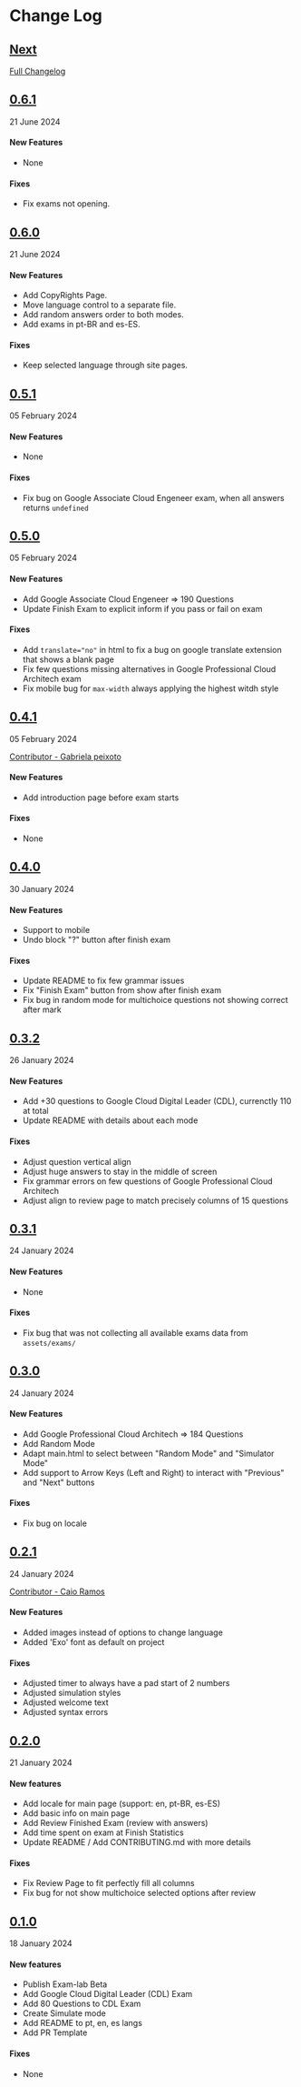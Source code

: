 # Change Log

## [Next](https://github.com/dfop02/exam-lab/tree/HEAD)
[Full Changelog](https://github.com/dfop02/exam-lab/compare/0.6.1...HEAD)

## [0.6.1](https://github.com/dfop02/exam-lab/releases/tag/0.6.1)
21 June 2024

#### New Features

* None

#### Fixes

* Fix exams not opening.

## [0.6.0](https://github.com/dfop02/exam-lab/releases/tag/0.6.0)
21 June 2024

#### New Features

* Add CopyRights Page.
* Move language control to a separate file.
* Add random answers order to both modes.
* Add exams in pt-BR and es-ES.

#### Fixes

* Keep selected language through site pages.

## [0.5.1](https://github.com/dfop02/exam-lab/releases/tag/0.5.1)
05 February 2024

#### New Features

* None

#### Fixes

* Fix bug on Google Associate Cloud Engeneer exam, when all answers returns `undefined`

## [0.5.0](https://github.com/dfop02/exam-lab/releases/tag/0.5.0)
05 February 2024

#### New Features

* Add Google Associate Cloud Engeneer => 190 Questions
* Update Finish Exam to explicit inform if you pass or fail on exam

#### Fixes

* Add `translate="no"` in html to fix a bug on google translate extension that shows a blank page
* Fix few questions missing alternatives in Google Professional Cloud Architech exam
* Fix mobile bug for `max-width` always applying the highest witdh style

## [0.4.1](https://github.com/dfop02/exam-lab/releases/tag/0.4.1)
05 February 2024

[Contributor - Gabriela peixoto](https://github.com/gabrielapeixoto)

#### New Features

* Add introduction page before exam starts

#### Fixes

* None

## [0.4.0](https://github.com/dfop02/exam-lab/releases/tag/0.4.0)
30 January 2024

#### New Features

* Support to mobile
* Undo block "?" button after finish exam

#### Fixes

* Update README to fix few grammar issues
* Fix "Finish Exam" button from show after finish exam
* Fix bug in random mode for multichoice questions not showing correct after mark

## [0.3.2](https://github.com/dfop02/exam-lab/releases/tag/0.3.2)
26 January 2024

#### New Features

* Add +30 questions to Google Cloud Digital Leader (CDL), currenctly 110 at total
* Update README with details about each mode

#### Fixes

* Adjust question vertical align
* Adjust huge answers to stay in the middle of screen
* Fix grammar errors on few questions of Google Professional Cloud Architech
* Adjust align to review page to match precisely columns of 15 questions

## [0.3.1](https://github.com/dfop02/exam-lab/releases/tag/0.3.1)
24 January 2024

#### New Features

* None

#### Fixes

* Fix bug that was not collecting all available exams data from `assets/exams/`

## [0.3.0](https://github.com/dfop02/exam-lab/releases/tag/0.3.0)
24 January 2024

#### New Features

* Add Google Professional Cloud Architech => 184 Questions
* Add Random Mode
* Adapt main.html to select between "Random Mode" and "Simulator Mode"
* Add support to Arrow Keys (Left and Right) to interact with "Previous" and "Next" buttons

#### Fixes

* Fix bug on locale

## [0.2.1](https://github.com/dfop02/exam-lab/releases/tag/0.2.1)
24 January 2024

[Contributor - Caio Ramos](https://github.com/caiogramos)

#### New Features

* Added images instead of options to change language
* Added 'Exo' font as default on project

#### Fixes

* Adjusted timer to always have a pad start of 2 numbers
* Adjusted simulation styles
* Adjusted welcome text
* Adjusted syntax errors

## [0.2.0](https://github.com/dfop02/exam-lab/releases/tag/0.2.0)
21 January 2024

#### New features

* Add locale for main page (support: en, pt-BR, es-ES)
* Add basic info on main page
* Add Review Finished Exam (review with answers)
* Add time spent on exam at Finish Statistics
* Update README / Add CONTRIBUTING.md with more details

#### Fixes

* Fix Review Page to fit perfectly fill all columns
* Fix bug for not show multichoice selected options after review

## [0.1.0](https://github.com/dfop02/exam-lab/releases/tag/0.1.0)
18 January 2024

#### New features

* Publish Exam-lab Beta
* Add Google Cloud Digital Leader (CDL) Exam
* Add 80 Questions to CDL Exam
* Create Simulate mode
* Add README to pt, en, es langs
* Add PR Template

#### Fixes

* None
